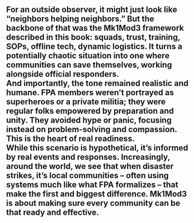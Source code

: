 For an outside observer, it might just look like “neighbors helping neighbors.” But the backbone of that was the Mk1Mod3 framework described in this book: squads, trust, training, SOPs, offline tech, dynamic logistics. It turns a potentially chaotic situation into one where **communities can save themselves**, working alongside official responders.  
And importantly, the tone remained realistic and humane. FPA members weren’t portrayed as superheroes or a private militia; they were regular folks empowered by preparation and unity. They avoided hype or panic, focusing instead on problem-solving and compassion. This is the heart of real readiness.  
While this scenario is hypothetical, it’s informed by real events and responses. Increasingly, around the world, we see that when disaster strikes, it’s local communities – often using systems much like what FPA formalizes – that make the first and biggest difference. Mk1Mod3 is about making sure every community can be that ready and effective.  
---
